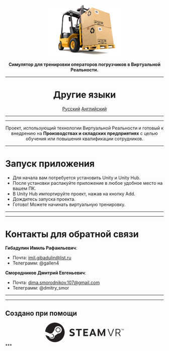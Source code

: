<p align="center"><img src="forkliftinterface.png" width="230" alt="Logo Project"></p>

<div align="center">
<b>Симулятор для тренировки операторов погрузчиков в Виртуальной Реальности.</b>
</div>

<div align="center">
  
***
# Другие языки
[Русский](README.md)
[Английский](READMEENGLISH.md)
***

</div>


<div align="center">

***
<p>
  
  Проект, использующий технологии Виртуальной Реальности и готовый к внедрению на <b>Производствах и складских предприятиях</b> с целью обучения или повышения квалификации сотрудников.<br />

</p>

</div>


<div align="left">

***
# Запуск приложения
- Для начала вам потребуется установить Unity и Unity Hub. 
- После установки распакуйте приложение в любое удобное место на вашем ПК. 
- В Unity Hub импортируйте проект, нажав на кнопку Add.
- Дождитесь запуска проекта.
- Готово! Можете начинать виртуальную тренировку.
***
  
</div>


***
# Контакты для обратной связи
**Гибадулин Имиль Рафаильевич**:

- Почта: imil.gibadulin@list.ru
- Телеграмм: @gallen4

**Смородников Дмитрий Евгеньевич**:

- Почта: dima.smorodnikov.107@gmail.com
- Телеграмм: @dmitry_smor
***

***
## Создано при помощи

<div align="center">
  <img src="steamvrLogo.png" width=250/>
</div>
***
